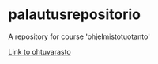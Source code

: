 # palautusrepositorio
A repository for course 'ohjelmistotuotanto'

[Link to ohtuvarasto](https://github.com/Eeritvan/ohtuvarasto)
